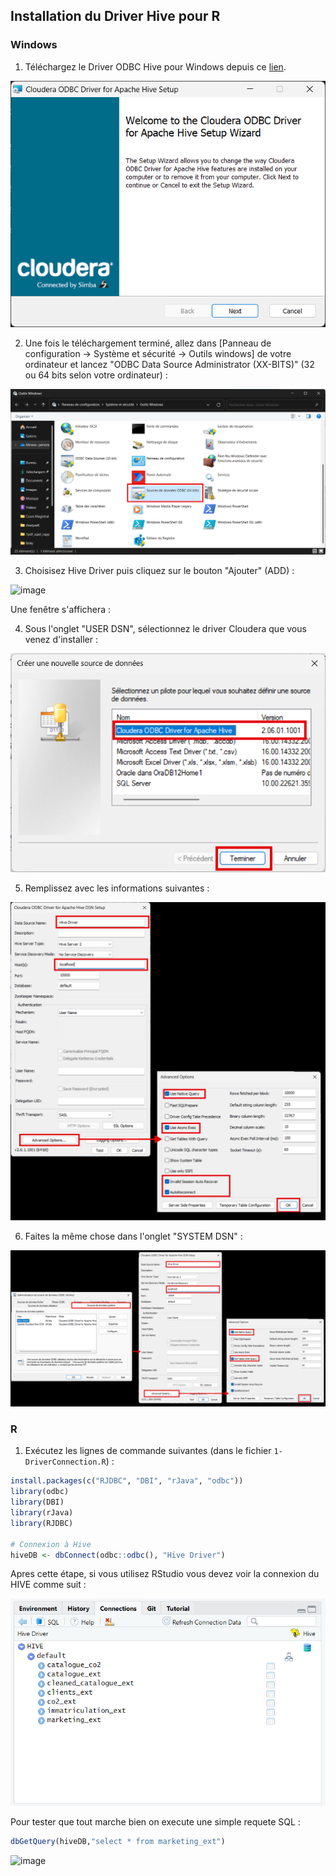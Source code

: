 ## Installation du Driver Hive pour R

### Windows

1. Téléchargez le Driver ODBC Hive pour Windows depuis ce [lien](https://www.cloudera.com/downloads/connectors/hive/odbc/2-6-1.html).

![image](images/1-InstallationOBDCDriver.png)

2. Une fois le téléchargement terminé, allez dans [Panneau de configuration -> Système et sécurité -> Outils windows] de votre ordinateur et lancez "ODBC Data Source Administrator (XX-BITS)" (32 ou 64 bits selon votre ordinateur) :

![image](images/2-Outils%20windows.png)

3. Choisisez Hive Driver puis cliquez sur le bouton "Ajouter" (ADD) :

![image](images/3-Admin%20Source%20Données.png)

Une fenêtre s'affichera :

4. Sous l'onglet "USER DSN", sélectionnez le driver Cloudera que vous venez d'installer :

![image](images/4-Ajout%20Cloudera.png)

5. Remplissez avec les informations suivantes :

![image](images/5-Coudera%20Form%20and%20avanced%20options.png)

6. Faites la même chose dans l'onglet "SYSTEM DSN" :

![image](images/6-SDN%20OBDC.png)

### R

1. Exécutez les lignes de commande suivantes (dans le fichier `1-DriverConnection.R`) :

```r
install.packages(c("RJDBC", "DBI", "rJava", "odbc"))
library(odbc)
library(DBI)
library(rJava)
library(RJDBC)

# Connexion à Hive
hiveDB <- dbConnect(odbc::odbc(), "Hive Driver")
```

Apres cette étape, si vous utilisez RStudio vous devez voir la connexion du HIVE comme suit : 

![image](images/7-R%20connexion.png)

Pour tester que tout marche bien on execute une simple requete SQL :

```r
dbGetQuery(hiveDB,"select * from marketing_ext")
```

![image]()

